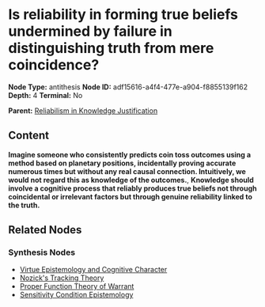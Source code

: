 # Is reliability in forming true beliefs undermined by failure in distinguishing truth from mere coincidence?

**Node Type:** antithesis
**Node ID:** adf15616-a4f4-477e-a904-f8855139f162
**Depth:** 4
**Terminal:** No

**Parent:** [Reliabilism in Knowledge Justification](reliabilism-in-knowledge-justification-synthesis-f40468a9-fe55-4851-a90f-0af402d3c364.md)

## Content

**Imagine someone who consistently predicts coin toss outcomes using a method based on planetary positions, incidentally proving accurate numerous times but without any real causal connection. Intuitively, we would not regard this as knowledge of the outcomes.**, **Knowledge should involve a cognitive process that reliably produces true beliefs not through coincidental or irrelevant factors but through genuine reliability linked to the truth.**

## Related Nodes

### Synthesis Nodes

- [Virtue Epistemology and Cognitive Character](virtue-epistemology-and-cognitive-character-synthesis-31d424cf-2f7c-4388-9eeb-c7a810b7e69c.md)
- [Nozick's Tracking Theory](nozicks-tracking-theory-synthesis-3f36ebb5-1b3a-4fc2-8934-e62fbfe6f6bd.md)
- [Proper Function Theory of Warrant](proper-function-theory-of-warrant-synthesis-d7ed4e48-e66b-4a1c-bb48-6822e4fd1734.md)
- [Sensitivity Condition Epistemology](sensitivity-condition-epistemology-synthesis-dd6725c4-4568-4170-9cbe-c867ed86d4ea.md)
